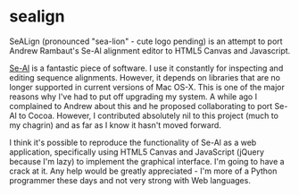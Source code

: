 sealign
=======

SeALign (pronounced "sea-lion" - cute logo pending) is an attempt to port Andrew Rambaut's Se-Al alignment editor to HTML5 Canvas and Javascript.

[Se-Al](http://tree.bio.ed.ac.uk/software/seal/) is a fantastic piece of software.  I use it constantly for inspecting and editing sequence alignments.  However, it depends on libraries that are no longer supported in current versions of Mac OS-X.  This is one of the major reasons why I've had to put off upgrading my system.  A while ago I complained to Andrew about this and he proposed collaborating to port Se-Al to Cocoa.  However, I contributed absolutely nil to this project (much to my chagrin) and as far as I know it hasn't moved forward.

I think it's possible to reproduce the functionality of Se-Al as a web application, specifically using HTML5 Canvas and JavaScript (jQuery because I'm lazy) to implement the graphical interface.  I'm going to have a crack at it.  Any help would be greatly appreciated - I'm more of a Python programmer these days and not very strong with Web languages.
